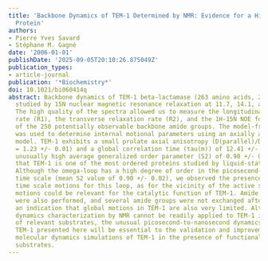 ```yaml
---
title: 'Backbone Dynamics of TEM-1 Determined by NMR: Evidence for a Highly Ordered
  Protein'
authors:
- Pierre Yves Savard
- Stéphane M. Gagné
date: '2006-01-01'
publishDate: '2025-09-05T20:10:26.875049Z'
publication_types:
- article-journal
publication: '*Biochemistry*'
doi: 10.1021/bi060414q
abstract: Backbone dynamics of TEM-1 beta-lactamase (263 amino acids, 28.9 kDa) were
  studied by 15N nuclear magnetic resonance relaxation at 11.7, 14.1, and 18.8 T.
  The high quality of the spectra allowed us to measure the longitudinal relaxation
  rate (R1), the transverse relaxation rate (R2), and the 1H-15N NOE for up to 227
  of the 250 potentially observable backbone amide groups. The model-free formalism
  was used to determine internal motional parameters using an axially anisotropic
  model. TEM-1 exhibits a small prolate axial anisotropy (D(parallel)/D(perpendicular)
  = 1.23 +/- 0.01) and a global correlation time (tau(m)) of 12.41 +/- 0.01 ns. The
  unusually high average generalized order parameter (S2) of 0.90 +/- 0.02 indicates
  that TEM-1 is one of the most ordered proteins studied by liquid-state NMR to date.
  Although the omega-loop has a high degree of order in the picosecond-to-nanosecond
  time scale (mean S2 value of 0.90 +/- 0.02), we observed the presence of microsecond-to-millisecond
  time scale motions for this loop, as for the vicinity of the active site. These
  motions could be relevant for the catalytic function of TEM-1. Amide exchange experiments
  were also performed, and several amide groups were not exchanged after 12 days,
  an indication that global motions in TEM-1 are also very limited. Although detailed
  dynamics characterization by NMR cannot be readily applied to TEM-1 in the presence
  of relevant substrates, the unusual picosecond-to-nanosecond dynamics behavior of
  TEM-1 presented here will be essential to the validation and improvement of future
  molecular dynamics simulations of TEM-1 in the presence of functionally relevant
  substrates.
---
```

